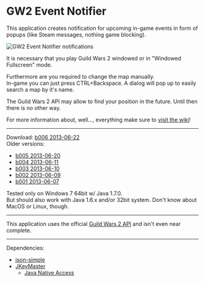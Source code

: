GW2 Event Notifier
==================

This application creates notification for upcoming in-game events in form of popups (like Steam messages, nothing game blocking).

![GW2 Event Notifier notifications](http://pakldev.de/wp-content/uploads/2013/06/gw2evno_screen.png)

It is necessary that you play Guild Wars 2 windowed or in "Windowed Fullscreen" mode.

Furthermore are you required to change the map manually.<br />
In-game you can just press CTRL+Backspace. A dialog will pop up to easily search a map by it's name.

The Guild Wars 2 API may allow to find your position in the future. Until then there is no other way.

For more information about, well..., everything make sure to [visit the wiki](https://github.com/PakL/GW2EventNotifier/wiki)!
***
Download: [b006 2013-06-22](https://dl.dropboxusercontent.com/u/16631598/GW2EvNo/GW2EventNotifier-b006.jar)<br />
Older versions:
* [b005 2013-06-20](https://dl.dropboxusercontent.com/u/16631598/GW2EvNo/GW2EventNotifier-b005.jar)
* [b004 2013-06-11](https://dl.dropboxusercontent.com/u/16631598/GW2EvNo/GW2EventNotifier-b004.jar)
* [b003 2013-06-10](https://dl.dropboxusercontent.com/u/16631598/GW2EvNo/GW2EventNotifier-b003.jar)
* [b002 2013-06-09](https://dl.dropboxusercontent.com/u/16631598/GW2EvNo/GW2EventNotifier-b002.jar)
* [b001 2013-06-07](https://dl.dropboxusercontent.com/u/16631598/GW2EvNo/GW2EventNotifier-b001.jar)

Tested only on Windows 7 64bit w/ Java 1.7.0.<br />
But should also work with Java 1.6.x and/or 32bit system. Don't know about MacOS or Linux, though.
***
This application uses the official [Guild Wars 2 API](https://forum-en.guildwars2.com/forum/community/api/API-Documentation) and isn't even near complete.
***
Dependencies:
* [json-simple](https://code.google.com/p/json-simple/)
* [JKeyMaster](https://github.com/tulskiy/jkeymaster)
	+ [Java Native Access](https://github.com/twall/jna)
